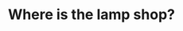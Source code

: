 ---
title: Where is the lamp shop?
image_path: /assets/images/sufi_stories_lamp_shop_th.jpg
gallery: Sufi Stories
---